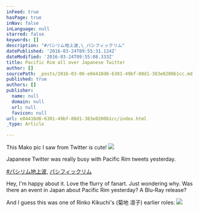 ```yaml
---
inFeed: true
hasPage: true
inNav: false
inLanguage: null
starred: false
keywords: []
description: "#パシリム地上波,\_パシフィックリム"
datePublished: '2016-03-24T09:55:31.124Z'
dateModified: '2016-03-24T09:55:08.333Z'
title: Pacific Rim all over Japanese Twitter
author: []
sourcePath: _posts/2016-03-06-e04410d6-6301-49bf-80d1-383e0200b1cc.md
published: true
authors: []
publisher:
  name: null
  domain: null
  url: null
  favicon: null
url: e04410d6-6301-49bf-80d1-383e0200b1cc/index.html
_type: Article

---
```

This Mako pic I saw from Twitter is cute!
![](https://s3-us-west-2.amazonaws.com/the-grid-img/p/1fab53b252d6462aad90cab5d9d14e653583a645.jpg)

Japanese Twitter was really busy with Pacific Rim tweets yesterday.

[\#パシリム地上波][0], [パシフィックリム][1]

Hey, I'm happy about it. Love the flurry of fanart. Just wondering why. Was there an event in Japan about Pacific Rim yesterday? A Blu-Ray release?

And I guess this was one of Rinko Kikuchi's (菊地 凛子) earlier roles:
![](https://the-grid-user-content.s3-us-west-2.amazonaws.com/0b07e1e5-2187-4243-9992-48fdb0f1a175.jpg)

[0]: https://twitter.com/search?q=%23パシリム地上波
[1]: https://twitter.com/search?f=images&vertical=default&q=パシフィックリム